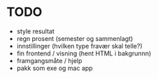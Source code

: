 # TODO

- style resultat
- regn prosent (semester og sammenlagt)
- innstillinger (hvilken type fravær skal telle?)
- fin frontend / visning (hent HTML i bakgrunnn)
- framgangsmåte / hjelp
- pakk som exe og mac app
